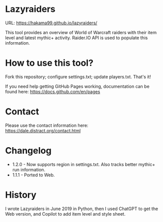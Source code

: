 # Lazyraiders

URL: https://hakama99.github.io/lazyraiders/

This tool provides an overview of World of Warcraft raiders with their item level and latest mythic+ activity. Raider.IO API is used to populate this information.

# How to use this tool?

Fork this repository; configure settings.txt; update players.txt. That's it!

If you need help getting GitHub Pages working, documentation can be found here: https://docs.github.com/en/pages

# Contact

Please use the contact information here: https://dale.distract.org/contact.html

# Changelog

- 1.2.0 - Now supports region in settings.txt. Also tracks better mythic+ run information.
- 1.1.1 - Ported to Web.

# History

I wrote Lazyraiders in June 2019 in Python, then I used ChatGPT to get the Web version, and Copilot to add item level and style sheet.
